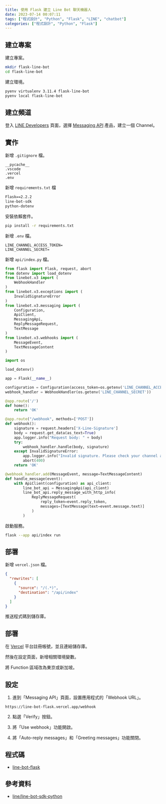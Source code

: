 ```yaml
---
title: 使用 Flask 建立 Line Bot 聊天機器人
date: 2023-07-14 00:07:11
tags: ["程式設計", "Python", "Flask", "LINE", "chatbot"]
categories: ["程式設計", "Python", "Flask"]
---
```


## 建立專案

建立專案。

```bash
mkdir flask-line-bot
cd flask-line-bot
```

建立環境。

```bash
pyenv virtualenv 3.11.4 flask-line-bot
pyenv local flask-line-bot
```

## 建立頻道

登入 [LINE Developers](https://developers.line.biz/) 頁面，選擇 [Messaging API](https://developers.line.biz/en/services/messaging-api/) 產品，建立一個 Channel。

## 實作

新增 `.gitignore` 檔。

```env
__pycache__
.vscode
.vercel
.env
```

新增 `requirements.txt` 檔

```txt
Flask==2.2.2
line-bot-sdk
python-dotenv
```

安裝依賴套件。

```bash
pip install -r requirements.txt
```

新增 `.env` 檔。

```env
LINE_CHANNEL_ACCESS_TOKEN=
LINE_CHANNEL_SECRET=
```

新增 `api/index.py` 檔。

```py
from flask import Flask, request, abort
from dotenv import load_dotenv
from linebot.v3 import (
    WebhookHandler
)
from linebot.v3.exceptions import (
    InvalidSignatureError
)
from linebot.v3.messaging import (
    Configuration,
    ApiClient,
    MessagingApi,
    ReplyMessageRequest,
    TextMessage
)
from linebot.v3.webhooks import (
    MessageEvent,
    TextMessageContent
)

import os

load_dotenv()

app = Flask(__name__)

configuration = Configuration(access_token=os.getenv('LINE_CHANNEL_ACCESS_TOKEN'))
webhook_handler = WebhookHandler(os.getenv('LINE_CHANNEL_SECRET'))

@app.route('/')
def home():
    return 'OK'

@app.route("/webhook", methods=['POST'])
def webhook():
    signature = request.headers['X-Line-Signature']
    body = request.get_data(as_text=True)
    app.logger.info("Request body: " + body)
    try:
        webhook_handler.handle(body, signature)
    except InvalidSignatureError:
        app.logger.info("Invalid signature. Please check your channel access token or channel secret.")
        abort(400)
    return 'OK'

@webhook_handler.add(MessageEvent, message=TextMessageContent)
def handle_message(event):
    with ApiClient(configuration) as api_client:
        line_bot_api = MessagingApi(api_client)
        line_bot_api.reply_message_with_http_info(
            ReplyMessageRequest(
                reply_token=event.reply_token,
                messages=[TextMessage(text=event.message.text)]
            )
        )
```

啟動服務。

```bash
flask --app api/index run
```

## 部署

新增 `vercel.json` 檔。

```json
{
  "rewrites": [
    {
      "source": "/(.*)",
      "destination": "/api/index"
    }
  ]
}
```

推送程式碼到儲存庫。

## 部署

在 [Vercel](https://vercel.com/) 平台註冊帳號，並且連結儲存庫。

然後在設定頁面，新增相關環境變數。

將 Function 區域改為東京或新加坡。

## 設定

1. 進到「Messaging API」頁面，設置應用程式的「Webhook URL」。

```env
https://line-bot-flask.vercel.app/webhook
```

2. 點選「Verify」按鈕。

3. 將「Use webhook」功能開啟。

4. 將「Auto-reply messages」和「Greeting messages」功能關閉。

## 程式碼

- [line-bot-flask](https://github.com/memochou1993/line-bot-flask)

## 參考資料

- [line/line-bot-sdk-python](https://github.com/line/line-bot-sdk-python)
